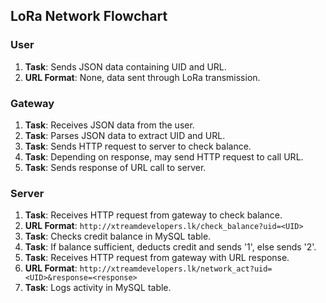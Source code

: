 ## LoRa Network Flowchart

### User
1. **Task**: Sends JSON data containing UID and URL.
2. **URL Format**: None, data sent through LoRa transmission.

### Gateway
1. **Task**: Receives JSON data from the user.
2. **Task**: Parses JSON data to extract UID and URL.
3. **Task**: Sends HTTP request to server to check balance.
4. **Task**: Depending on response, may send HTTP request to call URL.
5. **Task**: Sends response of URL call to server.

### Server
1. **Task**: Receives HTTP request from gateway to check balance.
2. **URL Format**: `http://xtreamdevelopers.lk/check_balance?uid=<UID>`
3. **Task**: Checks credit balance in MySQL table.
4. **Task**: If balance sufficient, deducts credit and sends '1', else sends '2'.
5. **Task**: Receives HTTP request from gateway with URL response.
6. **URL Format**: `http://xtreamdevelopers.lk/network_act?uid=<UID>&response=<response>`
7. **Task**: Logs activity in MySQL table.
